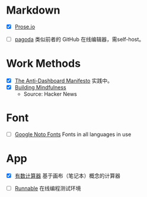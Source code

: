 # Markdown

- [X] [Prose.io](http://prose.io/#celadevra)

- [ ] [pagoda](https://github.com/alagu/pagoda) 类似前者的 GitHub 在线编辑器，需self-host。

# Work Methods

- [X] [The Anti-Dashboard Manifesto](http://neugierig.org/software/blog/2014/07/anti-dashboard-manifesto.html) 实践中。
- [X] [Building Mindfulness](https://medium.com/@moskov/mindful-sana-e5932912d1df)
  * Source: Hacker News

# Font

- [ ] [Google Noto Fonts](http://www.google.com/get/noto/#/) Fonts in all languages in use

# App

- [X] [有数计算器](http://tydligapp.com/cn/#.U8xsNUA3vGw) 基于画布（笔记本）概念的计算器

- [ ] [Runnable](http://runnable.com/) 在线编程测试环境
